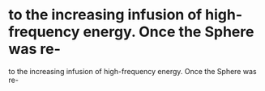 # to the increasing infusion of high-frequency energy. Once the Sphere was re-

to the increasing infusion of high-frequency energy. Once the Sphere was re-